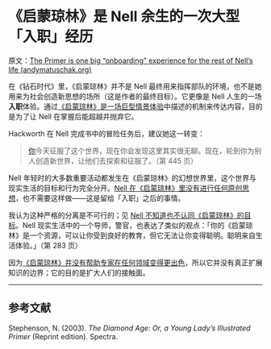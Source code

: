 # 《启蒙琼林》是 Nell 余生的一次大型「入职」经历

原文：[The Primer is one big “onboarding” experience for the rest of Nell’s life (andymatuschak.org)](https://notes.andymatuschak.org/zQns3rccKB1grnjrDjgd6Vs)

在《钻石时代》里，《启蒙琼林》并不是 Nell 最终用来指挥部队的环境，也不是她用来为社会创造新思想的场所（这是作者的最终目标）。它更像是 Nell 人生的一场**入职**体验。通过[《启蒙琼林》是一场巨型情景体验](https://notes.andymatuschak.org/zY9FkPizEf7uncVi5NdWyMc)中描述的机制来传达内容，目的是为了让 Nell 在掌握后能超越并抛弃它。

Hackworth 在 Nell 完成书中的冒险任务后，建议她这一转变：

> [你](https://notes.andymatuschak.org/zQns3rccKB1grnjrDjgd6Vs)今天征服了这个世界，现在你会发现这里其实很无聊。现在，轮到你为别人创造新世界，让他们去探索和征服了。（第 445 页）

Nell 年轻时的大多数重要活动都发生在《启蒙琼林》的幻想世界里，这个世界与现实生活的目标和行为完全分开。[Nell 在《启蒙琼林》里没有进行任何原创思想](https://notes.andymatuschak.org/zYFqtXyVzE51jBqjRi2jTuE)，也不需要这样做——这是留给「入职」之后的事情。

我认为这种严格的分离是不可行的；见 [Nell 不知道也不认同《启蒙琼林》的目标](https://notes.andymatuschak.org/zP7aGQd3QJCntSPaEh2Swxg)。Nell 现实生活中的一个导师，警官，也表达了类似的观点：「你的《启蒙琼林》是一个资源，可以让你受到良好的教育，但它无法让你变得聪明。聪明来自生活体验。」（第 283 页）

因为[《启蒙琼林》并没有帮助专家在任何领域变得更出色](https://notes.andymatuschak.org/zEziFE7j2q9sn3gwJQKoGQM)，所以它并没有真正扩展知识的边界；它的目的是扩大人们的接触面。

------

## 参考文献

Stephenson, N. (2003). *The Diamond Age: Or, a Young Lady’s Illustrated Primer* (Reprint edition). Spectra.
